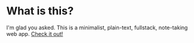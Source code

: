 # What is this?
I'm glad you asked. This is a minimalist, plain-text, fullstack, note-taking web app. [Check it out!](http://asem-notes.herokuapp.com)